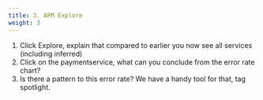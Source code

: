 ```yaml
---
title: 3. APM Explore
weight: 3
---
```


1. Click Explore, explain that compared to earlier you now see all services (including inferred)
2. Click on the paymentservice, what can you conclude from the error rate chart?
3. Is there a pattern to this error rate? We have a handy tool for that, tag spotlight.

